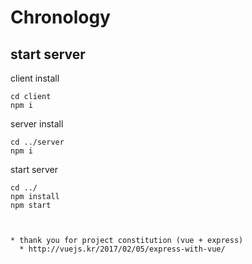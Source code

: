 # Chronology
## start server
client install
```
cd client 
npm i
```

server install
```
cd ../server
npm i
```

start server
```
cd ../
npm install
npm start



* thank you for project constitution (vue + express)
  * http://vuejs.kr/2017/02/05/express-with-vue/
